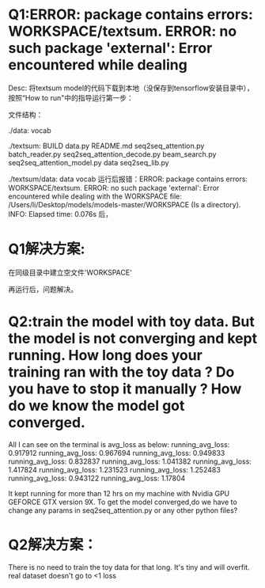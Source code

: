 # Q1:ERROR: package contains errors: WORKSPACE/textsum. ERROR: no such package 'external': Error encountered while dealing
Desc:
将textsum model的代码下载到本地（没保存到tensorflow安装目录中），按照“How to run"中的指导运行第一步：

文件结构：

./data:
vocab

./textsum:
BUILD data.py
README.md seq2seq_attention.py
batch_reader.py seq2seq_attention_decode.py
beam_search.py seq2seq_attention_model.py
data seq2seq_lib.py

./textsum/data:
data vocab
运行后报错：ERROR: package contains errors: WORKSPACE/textsum. ERROR: no such package 'external': Error encountered while dealing with the WORKSPACE file: /Users/li/Desktop/models/models-master/WORKSPACE (Is a directory). INFO: Elapsed time: 0.076s
后，
# Q1解决方案:
在同级目录中建立空文件'WORKSPACE'

再运行后，问题解决。

#  Q2:train the model with toy data. But the model is not converging and kept running. How long does your training ran with the toy data ? Do you have to stop it manually ? How do we know the model got converged.

All I can see on the terminal is avg_loss as below:
running_avg_loss: 0.917912
running_avg_loss: 0.967694
running_avg_loss: 0.949833
running_avg_loss: 0.832837
running_avg_loss: 1.041382
running_avg_loss: 1.417824
running_avg_loss: 1.231523
running_avg_loss: 1.252483
running_avg_loss: 0.943122
running_avg_loss: 1.17804

It kept running for more than 12 hrs on my machine with Nvidia GPU GEFORCE GTX version 9X. To get the model converged,do we have to change any params in seq2seq_attention.py or any other python files?
 
# Q2解决方案：
There is no need to train the toy data for that long. It's tiny and will overfit. real dataset doesn't go to <1 loss

